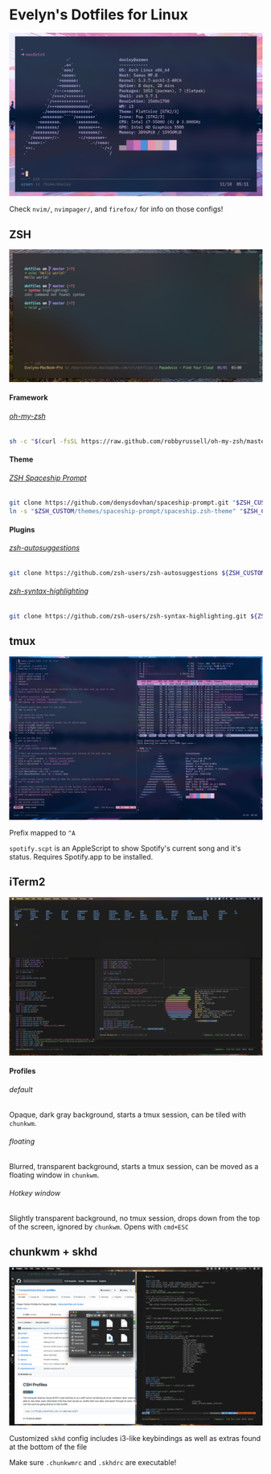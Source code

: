 # Evelyn's Dotfiles for Linux

![Alacritty terminal running neofetch](/screens/term.png?raw=true)

Check `nvim/`, `nvimpager/`, and `firefox/` for info on those configs!

## ZSH

![ZSH prompt showing syntax hightlighting and auto suggestions](/screens/zsh.png?raw=true)

#### Framework 

###### [oh-my-zsh](https://ohmyz.sh/)

```bash
sh -c "$(curl -fsSL https://raw.github.com/robbyrussell/oh-my-zsh/master/tools/install.sh)"
```

#### Theme

###### [ZSH Spaceship Prompt](https://github.com/denysdovhan/spaceship-prompt)

```bash
git clone https://github.com/denysdovhan/spaceship-prompt.git "$ZSH_CUSTOM/themes/spaceship-prompt"
ln -s "$ZSH_CUSTOM/themes/spaceship-prompt/spaceship.zsh-theme" "$ZSH_CUSTOM/themes/spaceship.zsh-theme"
```

#### Plugins

###### [zsh-autosuggestions](https://github.com/zsh-users/zsh-autosuggestions)

```bash
git clone https://github.com/zsh-users/zsh-autosuggestions ${ZSH_CUSTOM:-~/.oh-my-zsh/custom}/plugins/zsh-autosuggestions
```

###### [zsh-syntax-highlighting](https://github.com/zsh-users/zsh-syntax-highlighting)

```bash
git clone https://github.com/zsh-users/zsh-syntax-highlighting.git ${ZSH_CUSTOM:-~/.oh-my-zsh/custom}/plugins/zsh-syntax-highlighting
```

## tmux

![tmux with three panes open, one showing neovim, another showing true color support, and another showing neofetch](/screens/tmux.png?raw=true)

Prefix mapped to `^A`

`spotify.scpt` is an AppleScript to show Spotify's current song and it's status. Requires Spotify.app to be installed.

## iTerm2

![Three iTerm2 windows: a tiled one, a floating one, and a drop down one.](/screens/iterm.png?raw=true)

#### Profiles

###### default
Opaque, dark gray background, starts a tmux session, can be tiled with `chunkwm`.

###### floating
Blurred, transparent background, starts a tmux session, can be moved as a floating window in `chunkwm`.

###### Hotkey window
Slightly transparent background, no tmux session, drops down from the top of the screen, ignored by `chunkwm`. Opens with `cmd+ESC`

## chunkwm + skhd

![chunkwm tiled firefox and iTerm, with floating Finder window](/screens/chunkwm.png?raw=true)

Customized `skhd` config includes i3-like keybindings as well as extras found at the bottom of the file

Make sure `.chunkwmrc` and `.skhdrc` are executable!



